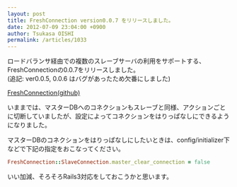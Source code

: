 ```yaml
---
layout: post
title: FreshConnection version0.0.7 をリリースしました。
date: 2012-07-09 23:04:00 +0900
author: Tsukasa OISHI
permalink: /articles/1033
---
```



ロードバランサ経由での複数のスレーブサーバの利用をサポートする、FreshConnectionの0.0.7をリリースしました。  
(追記: ver0.0.5, 0.0.6 はバグがあったため欠番にしました)  

[FreshConnection(github)](https://github.com/tsukasaoishi/fresh_connection)  

いままでは、マスターDBへのコネクションもスレーブと同様、アクションごとに切断していましたが、設定によってコネクションをはりっぱなしにできるようになりました。  

マスターDBのコネクションをはりっぱなしにしたいときは、config/initializer下などで下記の指定をおこなってください。  

```ruby  
FreshConnection::SlaveConnection.master_clear_connection = false  
```  

いい加減、そろそろRails3対応をしておこうかと思います。  

